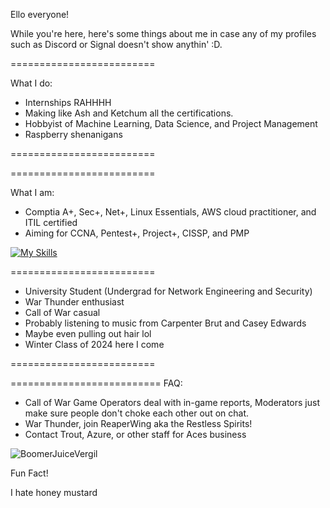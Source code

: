 

Ello everyone!

While you're here, here's some things about me in case any of my profiles such as Discord or Signal doesn't show anythin' :D.

<div>
=========================
 
What I do:

- Internships RAHHHH
- Making like Ash and Ketchum all the certifications.
- Hobbyist of Machine Learning, Data Science, and Project Management
- Raspberry shenanigans


=========================

</div>
<div>
=========================

What I am:

- Comptia A+, Sec+, Net+, Linux Essentials, AWS cloud practitioner, and ITIL certified
- Aiming for CCNA, Pentest+, Project+, CISSP, and PMP

[![My Skills](https://skillicons.dev/icons?i=linux,aws,discord,python,js)](https://skillicons.dev)


=========================
- University Student (Undergrad for Network Engineering and Security)
- War Thunder enthusiast
- Call of War casual
- Probably listening to music from Carpenter Brut and Casey Edwards
- Maybe even pulling out hair lol
- Winter Class of 2024 here I come

=========================
</div>


<div>


==========================
FAQ:
- Call of War Game Operators deal with in-game reports, Moderators just make sure people don't choke each other out on chat.
- War Thunder, join ReaperWing aka the Restless Spirits! 
- Contact Trout, Azure, or other staff for Aces business



 
</div>


<body>

 
 <img src = "https://images-ext-2.discordapp.net/external/6aaSZ1oybTY5udGSNmwoX0qunWs9tFyiSpQ_eF48684/https/static.miraheze.org/thefinalrumblewiki/thumb/0/03/Vergil_27.png/224px-Vergil_27.png?format=webp&quality=lossless" alt="BoomerJuiceVergil">


</body>

Fun Fact!

I hate honey mustard
